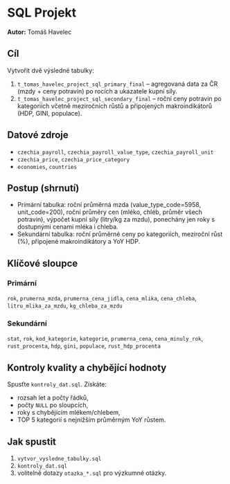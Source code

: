 # SQL Projekt

**Autor:** Tomáš Havelec  

## Cíl
Vytvořit dvě výsledné tabulky:
1. `t_tomas_havelec_project_sql_primary_final` – agregovaná data za ČR (mzdy + ceny potravin) po rocích a ukazatele kupní síly.
2. `t_tomas_havelec_project_sql_secondary_final` – roční ceny potravin po kategoriích včetně meziročních růstů a připojených makroindikátorů (HDP, GINI, populace).

## Datové zdroje
- `czechia_payroll`, `czechia_payroll_value_type`, `czechia_payroll_unit`
- `czechia_price`, `czechia_price_category`
- `economies`, `countries`

## Postup (shrnutí)
- Primární tabulka: roční průměrná mzda (value_type_code=5958, unit_code=200), roční průměry cen (mléko, chléb, průměr všech potravin), výpočet kupní síly (litry/kg za mzdu), ponechány jen roky s dostupnými cenami mléka i chleba.
- Sekundární tabulka: roční průměrné ceny po kategoriích, meziroční růst (%), připojené makroindikátory a YoY HDP.

## Klíčové sloupce
### Primární
`rok`, `prumerna_mzda`, `prumerna_cena_jidla`, `cena_mlika`, `cena_chleba`, `litru_mlika_za_mzdu`, `kg_chleba_za_mzdu`

### Sekundární
`stat`, `rok`, `kod_kategorie`, `kategorie`, `prumerna_cena`, `cena_minuly_rok`, `rust_procenta`, `hdp`, `gini`, `populace`, `rust_hdp_procenta`

## Kontroly kvality a chybějící hodnoty
Spusťte `kontroly_dat.sql`. Získáte:
- rozsah let a počty řádků,
- počty `NULL` po sloupcích,
- roky s chybějícím mlékem/chlebem,
- TOP 5 kategorií s nejnižším průměrným YoY růstem.

## Jak spustit
1. `vytvor_vysledne_tabulky.sql`
2. `kontroly_dat.sql`
3. volitelně dotazy `otazka_*.sql` pro výzkumné otázky.


